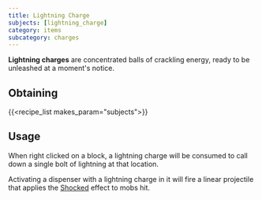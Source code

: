 ```yaml
---
title: Lightning Charge
subjects: [lightning_charge]
category: items
subcategory: charges
---
```


**Lightning charges** are concentrated balls of crackling energy, ready to be unleashed at a moment's notice.

Obtaining
---------

{{<recipe_list makes_param="subjects">}}

Usage
-----

When right clicked on a block, a lightning charge will be consumed to call down a single bolt of lightning at that location.

Activating a dispenser with a lightning charge in it will fire a linear projectile that applies the [Shocked](../../../cofh-core/status-effects) effect to mobs hit.
